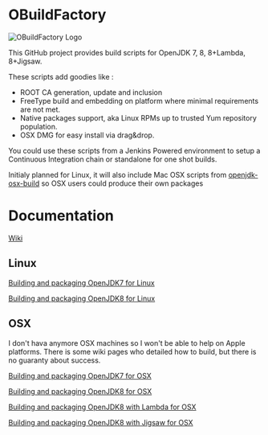 # OBuildFactory

![OBuildFactory Logo](https://raw.github.com/hgomez/obuildfactory/master/OBuildFactory-Logo.png)

This GitHub project  provides build scripts for OpenJDK 7, 8, 8+Lambda, 8+Jigsaw.

These scripts add goodies like :

* ROOT CA generation, update and inclusion
* FreeType build and embedding on platform where minimal requirements are not met.
* Native packages support, aka Linux RPMs up to trusted Yum repository population.
* OSX DMG for easy install via drag&drop.


You could use these scripts from a Jenkins Powered environment to setup a Continuous Integration chain or standalone for one shot builds.

Initialy planned for Linux, it will also include Mac OSX scripts from [openjdk-osx-build](http://code.google.com/p/openjdk-osx-build/) so OSX users could produce their own packages

# Documentation

[Wiki](https://github.com/hgomez/obuildfactory/wiki)

## Linux

[Building and packaging OpenJDK7 for Linux](https://github.com/hgomez/obuildfactory/wiki/Building-and-Packaging-OpenJDK7-for-Linux)

[Building and packaging OpenJDK8 for Linux](https://github.com/hgomez/obuildfactory/wiki/Building-and-Packaging-OpenJDK8-for-Linux)

## OSX

I don't hava anymore OSX machines so I won't be able to help on Apple platforms.
There is some wiki pages who detailed how to build, but there is no guaranty about success.

[Building and packaging OpenJDK7 for OSX](https://github.com/hgomez/obuildfactory/wiki/Building-and-Packaging-OpenJDK7-for-OSX)

[Building and packaging OpenJDK8 for OSX](https://github.com/hgomez/obuildfactory/wiki/Building-and-Packaging-OpenJDK8-for-OSX)

[Building and packaging OpenJDK8 with Lambda for OSX](https://github.com/hgomez/obuildfactory/wiki/Building-and-Packaging-OpenJDK8-with-Lambda-for-OSX)

[Building and packaging OpenJDK8 with Jigsaw for OSX](https://github.com/hgomez/obuildfactory/wiki/Building-and-Packaging-OpenJDK8-with-Jigsaw-for-OSX)

